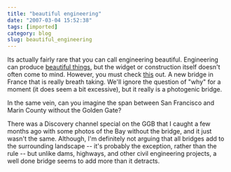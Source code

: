 ```yaml
---
title: "beautiful engineering"
date: "2007-03-04 15:52:38"
tags: [imported]
category: blog
slug: beautiful_engineering
---
```


Its actually fairly rare that you can call engineering beautiful. Engineering can produce <a href="https://antwrp.gsfc.nasa.gov/apod/ap070218.html" title="Long live Hubble">beautiful things</a>, but the widget or construction itself doesn't often come to mind. However, you must check <a href="https://thrillingwonder.blogspot.com/2007/02/construction-of-worlds-highest-bridge.html" title="Bridge above the clouds">this</a> out. A new bridge in France that is really breath taking. We'll ignore the question of "why" for a moment (it does seem a bit excessive), but it really is a photogenic bridge.

In the same vein, can you imagine the span between San Francisco and Marin County without the Golden Gate?

There was a Discovery channel special on the GGB that I caught a few months ago with some photos of the Bay without the bridge, and it just wasn't the same. Although, I'm definitely not arguing that all bridges add to the surrounding landscape -- it's probably the exception, rather than the rule -- but unlike dams, highways, and other civil engineering projects, a well done bridge seems to add more than it detracts.
